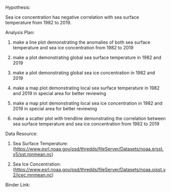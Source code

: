 Hypothesis:

Sea ice concentration has negative correlation with sea surface temperature from 1982 to 2019.

Analysis Plan:

1. make a line plot demonstrating the anomalies of both sea surface temperature and sea ice concentration from 1982 to 2019

2. make a plot demonstrating global sea surface temperature in 1982 and 2019

3. make a plot demonstrating global sea ice concentration in 1982 and 2019

4. make a map plot demonstrating local sea surface temperature in 1982 and 2019 in special area for better reviewing

5. make a map plot demonstrating local sea ice concentration in 1982 and 2019 in special area for better reviewing

6. make a scatter plot with trendline demonstrating the correlation between sea surface temperature and sea ice concentration from 1982 to 2019


Data Resource:

1. Sea Surface Temperature: (https://www.esrl.noaa.gov/psd/thredds/fileServer/Datasets/noaa.ersst.v5/sst.mnmean.nc)

2. Sea Ice Concentration: (https://www.esrl.noaa.gov/psd/thredds/fileServer/Datasets/noaa.oisst.v2/icec.mnmean.nc)

Binder Link:

